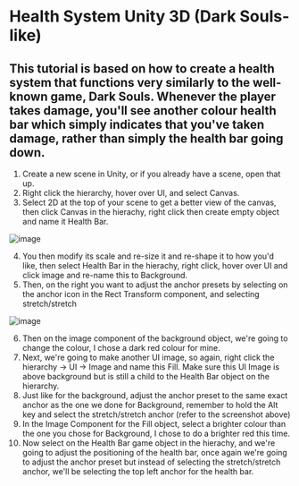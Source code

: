 # Health System Unity 3D (Dark Souls-like) 
## This tutorial is based on how to create a health system that functions very similarly to the well-known game, Dark Souls. Whenever the player takes damage, you'll see another colour health bar which simply indicates that you've taken damage, rather than simply the health bar going down.

1. Create a new scene in Unity, or if you already have a scene, open that up. 
2. Right click the hierarchy, hover over UI, and select Canvas.
3. Select 2D at the top of your scene to get a better view of the canvas, then click Canvas in the hierachy, right click then create empty object and name it Health Bar.

![image](https://github.com/user-attachments/assets/35cf82a1-b575-4482-a8b5-29ede84bb9f6)

4. You then modify its scale and re-size it and re-shape it to how you'd like, then select Health Bar in the hierachy, right click, hover over UI and click image and re-name this to Background.
5. Then, on the right you want to adjust the anchor presets by selecting on the anchor icon in the Rect Transform component, and selecting stretch/stretch

![image](https://github.com/user-attachments/assets/3f28e73e-a873-4ed7-bba4-e8d2e455a517)

6. Then on the image component of the background object, we're going to change the colour, I chose a dark red colour for mine.
7. Next, we're going to make another UI image, so again, right click the hierarchy -> UI -> Image and name this Fill. Make sure this UI Image is above background but is still a child to the Health Bar object on the hierarchy.
8. Just like for the background, adjust the anchor preset to the same exact anchor as the one we done for Background, remember to hold the Alt key and select the stretch/stretch anchor (refer to the screenshot above)
9. In the Image Component for the Fill object, select a brighter colour than the one you chose for Background, I chose to do a brighter red this time.
10. Now select on the Health Bar game object in the hierachy, and we're going to adjust the positioning of the health bar, once again we're going to adjust the anchor preset but instead of selecting the stretch/stretch anchor, we'll be selecting the top left anchor for the health bar.
